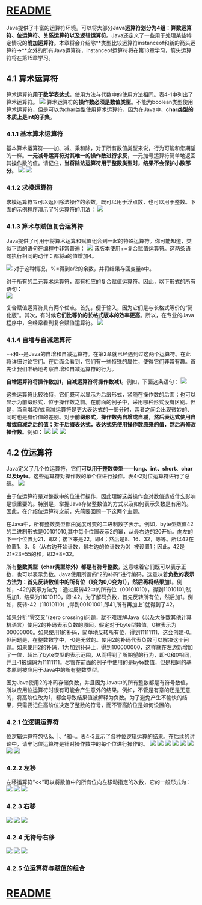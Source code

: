 
# [README](../README.md "回到 README")

Java提供了丰富的运算符环境。可以将大部分**Java运算符划分为4组：算数运算符、位运算符、关系运算符以及逻辑运算符**。Java还定义了一些用于处理某些特定情况的**附加运算符**。本章将会介绍除**类型比较运算符instanceof和新的箭头运算符->**之外的所有Java运算符，instanceof运算符将在第13章学习，箭头运算符将在第15章学习。

## 4.1 算术运算符

算术运算符**用于数学表达式**，使用方法与代数中的使用方法相同。表4-1中列出了算术运算符。
![](images/4.1.1.png)
算术运算符的**操作数必须是数值类型**。不能为boolean类型使用算术运算符，但是可以为char类型使用算术运算符，因为在Java中，**char类型的本质上是int的子集**。


### 4.1.1 基本算术运算符

基本算术运算符——加、减、乘和除，对于所有数值类型来说，行为可能和您期望的一样。**一元减号运算符对其唯一的操作数进行求反**，一元加号运算符简单地返回其操作数的值。请记住，**当将除法运算符用于整数类型时，结果不会保护小数部分**。
![](images/4.1.1.1.png)
![](images/4.1.1.2.png)


### 4.1.2 求模运算符

求模运算符%可以返回除法操作的余数，既可以用于浮点数，也可以用于整数。下面的示例程序演示了%运算符的用法：
![](images/4.1.2.1.png)


### 4.1.3 算术与赋值复合运算符

Java提供了可用于将算术运算和赋值组合到一起的特殊运算符。你可能知道，类似下面的语句在编程中非常普遍：
![](images/4.1.3.1.png)
该版本使用+=复合赋值运算符。这两条语句执行相同的动作：都将a的值增加4。

![](images/4.1.3.2.png)
对于这种情况，%=得到a/2的余数，并将结果存回变量a中。

对于所有的二元算术运算符，都有相应的复合赋值运算符。因此，以下形式的所有语句：    
![](images/4.1.3.3.png) 

复合赋值运算符具有两个优点。首先，便于输入，因为它们是与长格式等价的“简化版”。其次，有时候**它们比等价的长格式版本的效率更高**。所以，在专业的Java程序中，会经常看到复合赋值运算符。
![](images/4.1.3.4.png)


### 4.1.4 自增与自减运算符

++和--是Java的自增和自减运算符。在第2章就已经遇到过这两个运算符。在此将详细讨论它们。在后面会看到，它们有一些特殊的属性，使得它们非常有趣。首先让我们准确地考察自增和自减运算符的行为。

**自增运算符将操作数加1，自减运算符将操作数减1**。例如，下面这条语句：
![](images/4.1.4.1.png)

这些运算符比较独特，它们既可以显示为后缀形式，紧随在操作数的后面；也可以显示为前缀形式，位于操作数之前。在前面的例子中，采用哪种形式没有区别。但是，当自增和/或自减运算符是更大表达式的一部分时，两者之间会出现微妙的、同时也是有价值的差别。对于**前缀形式，操作数先自增或自减，然后表达式使用自增或自减之后的值；对于后缀表达式，表达式先使用操作数原来的值，然后再修改操作数**。例如：
![](images/4.1.4.2.png)
![](images/4.1.4.3.png)
![](images/4.1.4.4.png)


## 4.2 位运算符

Java定义了几个位运算符，它们**可以用于整数类型——long、int、short、char以及byte**。这些运算符对操作数的单个位进行操作。表4-2对位运算符进行了总结。
![](images/4.2.1.png)

由于位运算符是对整数中的位进行操作，因此理解这类操作会对数值造成什么影响是很重要的。特别是，掌握Java存储整数值的方式以及如何表示负数是有用的。因此，在介绍位运算符之前，先简要回顾一下这两个主题。

在Java中，所有整数类型都由宽度可变的二进制数字表示。例如，byte型数值42的二进制形式是00101010,其中每个位置表示2的幂，从最右边的20开始。向左的下一个位置为21，即2；接下来是22，即4；然后是8、16、32，等等。所以42在位置1、3、5（从右边开始计数，最右边的位计数为0）被设置1；因此，42是21+23+55的和，即2+8+32。

所有**整数类型（char类型除外）都是有符号整数**，这意味着它们既可以表示正数，也可以表示负数。Java使用所谓的“2的补码”进行编码，这意味着**负数的表示方法为：首先反转数值中的所有位（1变为0,0变为1），然后再将结果加1**。例如，-42的表示方法为：通过反转42中的所有位（00101010），得到11010101,然后加1，结果为11010110，即-42。为了解码负数，首先反转所有位，然后加1。例如，反转-42（11010110）,得到00101001,即41,所有再加上1就得到了42。

如果分析“零交叉”(zero crossing)问题，就不难理解Java（以及大多数其他计算机语言）使用2的补码表示负数的原因。假定对于byte型数值，0被表示为00000000。如果使用1的补码，简单地反转所有位，得到11111111，这会创建-0。但问题是，在整数数学中，-0是无效的。使用2的补码代表负数可以解决这个问题。如果使用2的补码，1为加到补码上，得到100000000，这样就在左边新增加了一位，超出了byte类型的表示范围，从而得到了所期望的行为，即-0和0相同，并且-1被编码为11111111。尽管在前面的例子中使用的是byte数值，但是相同的基本原则被应用于Java中的所有整数类型。

因为Java使用2的补码存储负数，并且因为Java中的所有整数都是有符号数值，所以应用位运算符时很有可能会产生意外的结果。例如，不管是有意的还是无意的，将高阶位改为1，都会导致结果值被解释为负数。为了避免产生不愉快的结果，只需要记住高阶位决定了整数的符号，而不管高阶位是如何设置的。


### 4.2.1 位逻辑运算符

位逻辑运算符包括&、|、^和~。表4-3显示了各种位逻辑运算的结果。在后续的讨论中，请牢记位运算符是针对操作数中的每个位进行操作的。
![](images/4.2.1.1.png)
![](images/4.2.1.2.png)
![](images/4.2.1.3.png)
![](images/4.2.1.4.png)
![](images/4.2.1.5.png)
![](images/4.2.1.6.png)
![](images/4.2.1.7.png)
![](images/4.2.1.8.png)

### 4.2.2 左移

左移运算符“<<”可以将数值中的所有位向左移动指定的次数，它的一般形式为：
![](images/4.2.2.1.png)
![](images/4.2.2.2.png)
![](images/4.2.2.3.png)


### 4.2.3 右移
![](images/4.2.3.1.png)
![](images/4.2.3.2.png)
![](images/4.2.3.3.png)


### 4.2.4 无符号右移
![](images/4.2.4.1.png)
![](images/4.2.4.2.png)
![](images/4.2.4.3.png)


### 4.2.5 位运算符与赋值的组合








































# [README](../README.md "回到 README")
